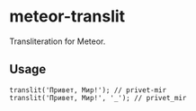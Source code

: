 # meteor-translit
Transliteration for Meteor.

## Usage

```
translit('Привет, Мир!'); // privet-mir
translit('Привет, Мир!', '_'); // privet_mir
